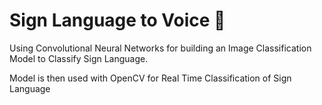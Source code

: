 # Sign Language to Voice 🤖

Using Convolutional Neural Networks for building an Image Classification Model to Classify Sign Language.

Model is then used with OpenCV for Real Time Classification of Sign Language
